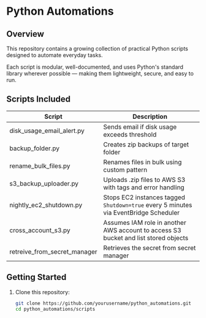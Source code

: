 # Python Automations

## Overview

This repository contains a growing collection of practical Python scripts designed to automate everyday tasks.

Each script is modular, well-documented, and uses Python's standard library wherever possible — making them lightweight, secure, and easy to run.

## Scripts Included




| Script                          | Description                                                                         |
|-------------------------------|---------------------------------------------------------------------------------------|     
| disk_usage_email_alert.py      | Sends email if disk usage exceeds threshold                                          |
| backup_folder.py               | Creates zip backups of target folder                                                 |
| rename_bulk_files.py           | Renames files in bulk using custom pattern                                           |
| s3_backup_uploader.py          | Uploads .zip files to AWS S3 with tags and error handling                            |
| nightly_ec2_shutdown.py        | Stops EC2 instances tagged `Shutdown=true` every 5 minutes via EventBridge Scheduler |
| cross_account_s3.py            | Assumes IAM role in another AWS account to access S3 bucket and list stored objects  |
| retreive_from_secret_manager   | Retrieves the secret from secret manager                                             |

## Getting Started

1. Clone this repository:
   ```bash
   git clone https://github.com/yourusername/python_automations.git
   cd python_automations/scripts

